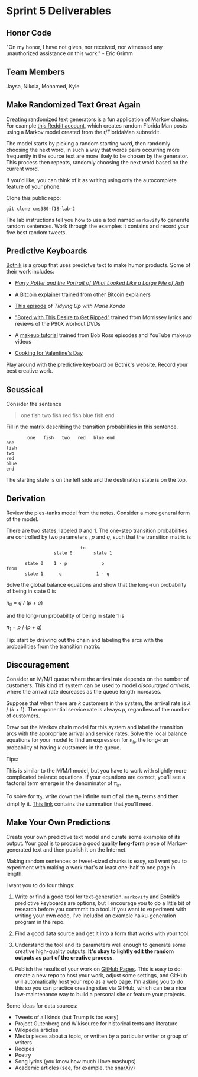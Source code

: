 # Sprint 5 Deliverables

## Honor Code

"On my honor, I have not given, nor received, nor witnessed any unauthorized assistance on this work." - Eric Grimm

## Team Members

Jaysa, Nikola, Mohamed, Kyle

## Make Randomized Text Great Again

Creating randomized text generators is a fun application of Markov chains. For example [this Reddit account](https://www.reddit.com/user/FloridaMan_SS/posts/), which creates random
Florida Man posts using a Markov model created from the r/FloridaMan subreddit.

The model starts by picking a random starting word, then randomly choosing the next word, in such a way that words pairs occurring more
frequently in the source text are more likely to be chosen by the generator. This process then repeats, randomly choosing the next word
based on the current word.

If you'd like, you can think of it as writing using only the autocomplete feature of your phone.

Clone this public repo:

```
git clone cms380-f18-lab-2
```

The lab instructions tell you how to use a tool named `markovify` to generate random sentences. Work through the examples it contains and 
record your five best random tweets.

## Predictive Keyboards

[Botnik](https://botnik.org/) is a group that uses predictve text to make humor products. Some of their work includes:

- [*Harry Potter and the Portrait of What Looked Like a Large Pile of Ash*](https://botnik.org/content/harry-potter.html)

- [A Bitcoin explainer](https://www.youtube.com/watch?v=tBRWJzAjkjk) trained from other Bitcoin explainers

- [This episode](https://twitter.com/botnikstudios/status/1113130983426002944) of *Tidying Up with Marie Kondo*

- ["Bored with This Desire to Get Ripped"](https://www.youtube.com/watch?v=BtybvwLJC30) trained from Morrissey lyrics and reviews of the
P90X workout DVDs

- A [makeup tutorial](https://www.youtube.com/watch?v=hSppmr_dRdQ) trained from Bob Ross episodes and YouTube makeup videos

- [Cooking for Valentine's Day](https://www.youtube.com/watch?v=ck-GZOKRBg0)

Play around with the predictive keyboard on Botnik's website. Record your best creative work.

## Seussical

Consider the sentence

> one fish two fish red fish blue fish end

Fill in the matrix describing the transition probabilities in this sentence.

```
        one   fish   two   red   blue end
one
fish
two
red
blue
end
```

The starting state is on the left side and the destination state is on the top.


## Derivation

Review the pies-tanks model from the notes. Consider a more general form of the model.

There are two states, labeled 0 and 1. The one-step transition probabilities are controlled by two parameters , *p* and *q*, such that
the transition matrix is

```
                            to
                  state 0        state 1
  
       state 0    1 - p             p
from
       state 1      q             1 - q
```

Solve the global balance equations and show that the long-run probability of being in state 0 is

*π*<sub>*0*</sub> = *q* / (*p* + *q*)

and the long-run probability of being in state 1 is

*π*<sub>*1*</sub> = *p* / (*p* + *q*)

Tip: start by drawing out the chain and labeling the arcs with the probabilities from the transition matrix.

## Discouragement

Consider an M/M/1 queue where the arrival rate depends on the number of customers. This kind of system can be used to model *discouraged
arrivals*, where the arrival rate decreases as the queue length increases.

Suppose that when there are *k* customers in the system, the arrival rate is *λ* / (*k* + 1). The exponential service rate is always 
*µ*, regardless of the number of customers.

Draw out the Markov chain model for this system and label the transition arcs with the appropriate arrival
and service rates. Solve the local balance equations for your model to find an expression for π<sub>*k*</sub>, the long-run
probability of having *k* customers in the queue.

Tips:

This is similar to the M/M/1 model, but you have to work with slightly more complicated balance equations. If your equations are correct, you'll see a factorial term emerge in the denominator of π<sub>*k*</sub>.

To solve for π<sub>0</sub>, write down the infinite sum of all the π<sub>*k*</sub> terms and then simplify it. [This link](https://en.wikipedia.org/wiki/List_of_representations_of_e) contains the summation that you'll need.

## Make Your Own Predictions

Create your own predictive text model and curate some examples of its output. Your goal is to produce a good quality **long-form** piece of Markov-generated text and then publish it on the Internet.

Making random sentences or tweet-sized chunks is easy, so I want you to experiment with making a work that's at least one-half to one page in length.

I want you to do four things:

1. Write or find a good tool for text-generation. `markovify` and Botnik's predictive keyboards are options, but I encourage you to do a little bit of research before you commmit to a tool. If you want to experiment with writing your own code, I've included an example haiku-generation program in the repo.

2. Find a good data source and get it into a form that works with your tool.

3. Understand the tool and its parameters well enough to generate some creative high-quality outputs. **It's okay to lightly edit the random outputs as part of the creative process**.

4. Publish the results of your work on [GitHub Pages](https://pages.github.com/). This is easy to do: create a new repo to host your work, adjust some settings, and GitHub will automatically host your repo as a web page. I'm asking you to do this so you can practice creating sites via GitHub, which can be a nice low-maintenance way to build a personal site or feature your projects.

Some ideas for data sources:

- Tweets of all kinds (but Trump is too easy)
- Project Gutenberg and Wikisource for historical texts and literature
- Wikipedia articles
- Media pieces about a topic, or written by a particular writer or group of writers
- Recipes
- Poetry
- Song lyrics (you know how much I love mashups)
- Academic articles (see, for example, the [snarXiv](http://snarxiv.org/))

